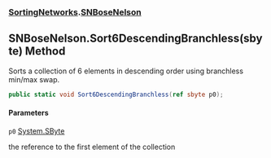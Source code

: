 ### [SortingNetworks](SortingNetworks.md 'SortingNetworks').[SNBoseNelson](SortingNetworks.SNBoseNelson.md 'SortingNetworks.SNBoseNelson')

## SNBoseNelson.Sort6DescendingBranchless(sbyte) Method

Sorts a collection of 6 elements in descending order using branchless min/max swap.

```csharp
public static void Sort6DescendingBranchless(ref sbyte p0);
```
#### Parameters

<a name='SortingNetworks.SNBoseNelson.Sort6DescendingBranchless(sbyte).p0'></a>

`p0` [System.SByte](https://docs.microsoft.com/en-us/dotnet/api/System.SByte 'System.SByte')

the reference to the first element of the collection